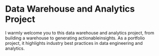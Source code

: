# Data Warehouse and Analytics Project
I warmly welcome you to this data warehouse and analytics project, from building a warehouse to generating actionableinsights. As a portfolio project, it highlights industry best practices in data engineering and analytics. 
